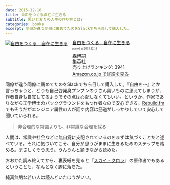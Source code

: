 ```yaml
---
date: 2015-12-18
title: 自由をつくる自在に生きる
subtitle: 思いどおりの人生の作り方とは?
categories: books
excerpt: 同僚が違う同僚に薦めてたのをSlackでちら目して購入した。
---
```


<div class="azlink-box"><div class="azlink-image" style="float:left"><a href="http://www.amazon.co.jp/exec/obidos/ASIN/B00I326W9A/warikiru-22/" name="azlinklink" target="_blank"><img src="http://ecx.images-amazon.com/images/I/51USU6ypfBL._SL160_.jpg" alt="自由をつくる　自在に生きる" style="border:none" /></a></div><div class="azlink-info" style="float:left;margin-left:15px;line-height:120%"><div class="azlink-name" style="margin-bottom:10px;line-height:120%"><a href="http://www.amazon.co.jp/exec/obidos/ASIN/B00I326W9A/warikiru-22/" name="azlinklink" target="_blank">自由をつくる　自在に生きる</a><div class="azlink-powered-date" style="font-size:7pt;margin-top:5px;font-family:verdana;line-height:120%">posted at 2015.12.18</div></div><div class="azlink-detail">森博嗣<br />集英社<br />売り上げランキング: 3941<br /></div><div class="azlink-link" style="margin-top:5px"><a href="http://www.amazon.co.jp/exec/obidos/ASIN/B00I326W9A/warikiru-22/" target="_blank">Amazon.co.jp で詳細を見る</a></div></div><div class="azlink-footer" style="clear:left"></div></div>

同僚が違う同僚に薦めてたのをSlackでちら目して購入した。『自由を〜』とか言っちゃうと、どうも自己啓発臭プンプンのうさん臭いものに思えてしまうが、作者自身も自覚してるようでその点は心配しなくてもいい。というか、作家でありながら工学博士のバックグラウンドをもつ作者なので安心できる。[Rebuild.fm](http://rebuild.fm/)でもそうだがエンジニア属性の人が話す内容は筋道がしっかりしていて安心して聞いていられる。

> 非合理的な常識よりも、非常識な合理を採る

人間は、常識や社会などに無自覚に支配されているのをまずは気づくことだと述べている。それに気づいてこそ、自分が思うがままに生きるためのステップを踏める。まさしくそう思う。うんうんと頷きながら読めた。

おおかた読み終えてから、裏表紙を見ると『[スカイ・クロラ](http://www.amazon.co.jp/dp/B001NAW2MK/?tag=warikiru-22)』の原作者でもあるということも、なんとなく腑に落ちた。

純真無垢な若い人は読んどいたほうがいい。